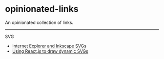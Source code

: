 # opinionated-links

An opinionated collection of links.

---


SVG
- [Internet Explorer and Inkscape SVGs](https://triangle717.wordpress.com/2014/06/07/ie-inkscape-svg/)
- [Using React.js to draw dynamic SVGs](https://biesnecker.com/2014/10/22/using-reactjs-to-draw-dynamic-svgs/)
